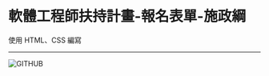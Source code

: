 # 軟體工程師扶持計畫-報名表單-施政綱
使用 HTML、CSS 編寫
- - -
![GITHUB](https://luke-shih.github.io/Sign-up/Sign-up.png "This is a sample")
